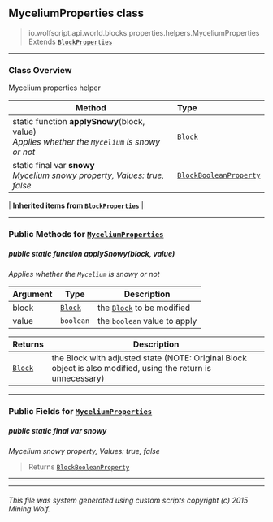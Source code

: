 ## MyceliumProperties __class__

>io.wolfscript.api.world.blocks.properties.helpers.MyceliumProperties
>Extends [`BlockProperties`](BlockProperties.md)

---

### Class Overview

Mycelium properties helper

Method | Type   
--- | :--- 
static function __applySnowy__(block, value) <br> _Applies whether the `Mycelium` is snowy or not_ | [`Block`](../../Block.md)
static final var __snowy__ <br> _Mycelium snowy property, Values: true, false_ | [`BlockBooleanProperty`](../BlockBooleanProperty.md)
 |
__Inherited items from [`BlockProperties`](BlockProperties.md)__ |





---


### Public Methods for [`MyceliumProperties`](MyceliumProperties.md)

##### <a id='applysnowy'></a>public static function __applySnowy__(block, value)

_Applies whether the `Mycelium` is snowy or not_

Argument | Type | Description  
--- | --- | --- 
block | [`Block`](../../Block.md) | the [`Block`](../../Block.md) to be modified
value | `boolean` | the `boolean` value to apply

Returns | Description
--- | --- 
[`Block`](../../Block.md) | the Block with adjusted state (NOTE: Original Block object is also modified, using the return is unnecessary)


---

### Public Fields for [`MyceliumProperties`](MyceliumProperties.md)

##### <a id='snowy'></a>public static final var __snowy__

_Mycelium snowy property, Values: true, false_

>Returns
>  [`BlockBooleanProperty`](../BlockBooleanProperty.md)

---


---


###### This file was system generated using custom scripts copyright (c) 2015 Mining Wolf.
	

